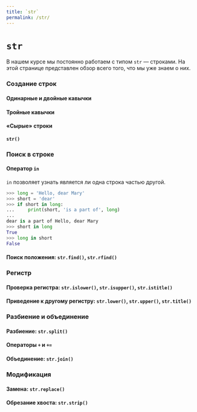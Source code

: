 ```yaml
---
title: `str`
permalink: /str/
---
```


# `str`

В нашем курсе мы постоянно работаем с типом `str` — строками.
На этой странице представлен обзор всего того, что мы уже знаем о них.


### Создание строк

#### Одинарные и двойные кавычки

#### Тройные кавычки

#### «Сырые» строки

#### `str()`


### Поиск в строке

#### Оператор `in`

`in` позволяет узнать является ли одна строка частью другой.

```python
>>> long = 'Hello, dear Mary'
>>> short = 'dear'
>>> if short in long:
...     print(short, 'is a part of', long)
...
dear is a part of Hello, dear Mary
>>> short in long
True
>>> long in short
False
```

#### Поиск положения: `str.find()`, `str.rfind()`


### Регистр

#### Проверка регистра: `str.islower()`, `str.isupper()`, `str.istitle()`

#### Приведение к другому регистру: `str.lower()`, `str.upper()`, `str.title()`


### Разбиение и объединение

#### Разбиение: `str.split()`

#### Операторы `+` и `+=`

#### Объединение: `str.join()`


### Модификация

#### Замена: `str.replace()`

#### Обрезание хвоста: `str.strip()`
